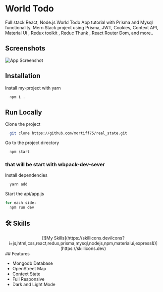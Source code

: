 # World Todo

Full stack React, Node.js World Todo App tutorial with Prisma and Mysql functionality. Mern Stack project using Prisma, JWT, Cookies, Context API, Material Ui , Redux toolkit , Reduc Thunk , React Router Dom, and more..
## Screenshots

![App Screenshot](https://i.ytimg.com/vi/HFj5FMb0jwY/hq720.jpg?sqp=-oaymwEhCK4FEIIDSFryq4qpAxMIARUAAAAAGAElAADIQj0AgKJD&rs=AOn4CLCqhaTIsLlqTvH46Hz00cEIafSfvw)


## Installation

Install my-project with yarn

```bash
  npm i .
```
    
## Run Locally

Clone the project

```bash
  git clone https://github.com/mortiff75/real_state.git
```

Go to the project directory

```bash
  npm start
```
### that will be start with wbpack-dev-sever

Install dependencies

```bash
  yarn add
```

Start the api/app.js

```bash
for each side:
  npm run dev
```


## 🛠 Skills
<div align=center>[![My Skills](https://skillicons.dev/icons?i=js,html,css,react,redux,prisma,mysql,nodejs,npm,materialui,express&)](https://skillicons.dev)
</div>
## Features

- Mongodb Database
- OpenStreet Map
- Context State
- Full Responsive
- Dark and Light Mode

